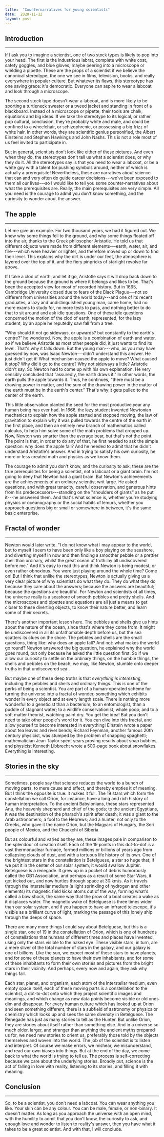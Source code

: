 ```yaml
---
title:  "Counternarratives for young scientists"
date:  2020-11-12
layout: post
---
```


## Introduction
---

If I ask you to imagine a scientist, one of two stock types is likely
to pop into your head.
The first is the industrious labrat, complete with white coat, safety
goggles, and blue gloves, maybe peering into a microscope or wielding a
pipette.
These are the props of a scientist if we believe the
canonical stereotype, the one we see in films, television, books, and really
everywhere in popular culture.
But whatever its flaws, this stereotype has one saving grace: it's
democratic. Everyone can aspire to wear a labcoat and look through a microscope.

The second stock type doesn't wear a labcoat,
and is more likely to be sporting a turtleneck
sweater or a tweed jacket and standing in front of a
blackboard. Instead of a microscope or pipette, their tools are chalk,
equations and big ideas.
If we take the stereotype to its logical, or rather pop cultural,
conclusion, they're probably white and male, and could be confined to
a wheelchair, or schizophrenic, or possessing a big frizz of white hair.
In other words, they are scientific genius personified, the Albert
Einsteins and Stephen Hawkings and John Nashs. This is not a role most
of us feel invited to participate in.

But in general, scientists don't look like either of these pictures. And even
when they do, the stereotypes don't tell us what a scientist does, or
why they do it. All the stereotypes say is that you need to wear a labcoat, or be
a white guy with a talent for pushing symbols around, neither of which
is actually a prerequisite!
Nevertheless, these are narratives about science that can and very
often do guide career
decisions---we've been exposed to them all our lives---so I would like to tell you some counter-narratives about what
the prerequisites are. <!-- , what a scientist does and why they do it.-->
Really, the main prerequisites are very simple.
All you need is the courage to admit you don't know something, and the
curiosity to wonder about the answer.

## The apple
---

Let me give an example.
For two thousand years, we had it figured out. We knew why some things
fell to the ground, and why some things floated off into the air, thanks to
the Greek philosopher Aristotle. He told us that different objects
were made from different elements---earth, water, air, and fire---which
were heavier or lighter, and therefore moved up or down to find
their level.
This explains why the dirt is under our feet, the
atmosphere is layered over the top of it, and the fiery pinpricks of starlight
revolve far above.

If I take a clod of earth, and let it go, Aristotle says it will
drop back down to the ground because the ground is where it belongs and likes to
be. That's been the accepted view for most of recorded history. But in 1665,
Cambridge University closed due to fears of the
Black Plague---not so different from universities around the world
today---and one of its recent graduates, a lazy and
undistinguished young man, came home, had no more exams to study for,
no more tests to pass, and nothing better to do that to sit around and
ask idle questions. One of these idle questions concerned the motion of
the clod of earth, represented, for the lazy student, by an apple
he reputedly saw fall from a tree.

"Why should it not go sideways, or upwards? but constantly to the
earth's centre?" he wondered. Now, the apple is a combination of earth and water, so
if we believe Aristotle as most other people did, it just wants to find
its level. That's why it falls down. But the young man---who, as you
may have guessed by now, was Isaac Newton---didn't understand this answer. He just didn't get it! What mechanism caused the apple to
move? What caused it stop? Why did it go to the centre? Why not
sideways a little? Aristotle didn't say. So Newton had to come up with
his own explanation. He very sensibly concluded that "assuredly, the earth draws it." In
other words, the earth pulls the apple towards it. Thus, he continues,
"there must be a drawing power in matter, and the sum of the drawing
power in the matter of the earth must be in the earth's center."
That's why it gets pulled to the center of the earth.

This little observation planted the seed for the most productive year
any human being has ever had. In 1666, the lazy student
invented Newtonian mechanics to explain how the apple started and
stopped moving, the law of gravitation to explain why it was pulled towards the
centre of the earth in the first place, and
then an entirely new branch of mathematics called calculus, to help
him solve some of the math problems that cropped up.
Now, Newton was smarter than the average bear, but that's not the
point. The point is that, in order to do any of that, he first needed
to ask the simple question: why does the apple fall? And he needed to
admit that he didn't understand Aristotle's answer. And in trying to
satisfy his own curiosity, he more or less created math and physics as we know them.

The courage to admit you don't know, and the curiosity to ask; these
are the true prerequisites for being a scientist, not a labcoat or a
giant brain. I'm not going to deny that Newton had a giant brain. <!-- Not all of us
are going to invent a new branch of math to solve problems in
the new branch of physics we just created! --> But Newton's achievements
are the achievements of an ordinary scientist writ large. He asked
questions, and with great tenacity, careful observation, and generous
hints from his predececssors---standing on the "shoulders of giants"
as he put it---he answered them. And
that's what science is, whether you're studying physics or
oceanography or the social habits of lemurs, whether you approach
questions big or small or somewhere in between, it's the same basic enterprise.

## Fractal of wonder
---

Newton would later write. "I do not know what I may appear to the
world, but to myself I seem to have been only like a boy playing on
the seashore, and diverting myself in now and then finding a smoother
pebble or a prettier shell than ordinary, whilst the great ocean of
truth lay all undiscovered before me." And it's easy to read this and
think Newton is being modest, or even rather obnoxious. You were just
playing around the whole time? Come on! But I think that unlike the
stereotypes, Newton is actually giving us a very clear picture of why scientists do
what they do. They do what they do because they care about the
answers; because the answers are beautiful; because the questions are
beautiful. For Newton and scientists of all times, the universe really is
a seashore of smooth pebbles and pretty shells. And the microscopes
and pipettes and equations are all just a means to get closer to these
diverting objects, to know their nature better, and learn some of
their secrets.

There's another important lesson here. The pebbles and shells give us
hints about the nature of the ocean, since that's where they come from.
It might lie undiscovered in all its unfathomable depth before us, but
the sea scatters its clues on the shore.
The pebbles and shells are the small questions, thing like: why does an apple
fall? And not: what makes the world go round? Newton answered the big
question, he explained why the world goes round, but only because
he asked the little question first. So if we allow our curiosity to settle on the ordinary things, on the humble
things, the shells and pebbles on the beach, we may, like Newton, stumble onto
deeper truths in that undiscovered sea.

But maybe one of these deep truths is that *everything is interesting*,
including the pebbles and shells and ordinary things.
This is one of the perks of being a scientist. You are part of a
human-operated scheme for turning the universe into a fractal of
wonder, something which exhibits wonder in every object and at every
length scale.
There is nothing more wonderful to a geneticist than a bacterium; to
an entomologist, than a puddle of stagnant water; to a wildlife
conservationist, whale poop; and to a soft matter theorist, watching
paint dry.
You get the idea!
But you don't need to take other people's word for it.
You can dive into this fractal, and allow yourself to
become interested in everything!
Einstein wrote a paper about tea
leaves and river bends; Richard Feynman,
another famous 20th century physicist, was stumped by the problem of
snapping spaghetti; mathematician Jean Taylor spent years proving
results about soap bubbles, and physicist Kenneth Libbrecht wrote a 500-page
book about snowflakes. Everything is interesting.

## Stories in the sky
---

Sometimes, people say that science reduces the world to a bunch of
moving parts, to mere cause and effect, and thereby empties it of meaning.
But I think the opposite is true: it makes it full.
The 19 stars which form the constellation we call Orion, for instance,
have a long and rich history of human interpretation. To the ancient
Babylonians, these stars represented Anu, the heavenly shepherd and
chief of the gods; to the ancient Egyptians, it was the destination of the
pharaoh's spirit after death; it was a giant to the Arab astronomers;
a fool to the Hebrews; and a hunter, not only to the Greeks, who gave
it the name Orion, but the Magyars of Hungary, the Seri people of
Mexico, and the Chuckchi of Siberia.

But as colourful and varied as they are, these images pale in
comparison to the splendour of creation itself.
Each of the 19 points in this dot-to-dot is a vast
thermonuclear furnace, formed millions or billions of years ago from
collapsing clouds of dust, and with a tortuous life history of its own.
One of the brightest stars in the constellation is Betelguese, a star so huge that,
if we put it in the center of our solar system, it would swallow Jupiter.
Betelguese is a renegade.
It grew up in a pocket of debris humorously called the OB1
Association, and perhaps as a result of some Star Wars, it got kicked
out, and now hurtles through space at 30 km/s.
As it travels through the interstellar medium (a light
sprinkling of hydrogen and other elements) its magnetic field
kicks atoms out of the way, forming what's called a bow shock, the
same way that the prow of a boat creates a wake as it displaces water. 
The magnetic wake of Betelguese is three times wider than our solar system, and if
you happen to have an infrared telescope, it's visible as a brilliant
curve of light, marking the passage of this lonely ship through the
deeps of space.

There are many more things I could say about Betelguese, but this
is a single star, one of 19 in the constellation of Orion, which is
one of hundreds of constellations that humans of different times and
places have invented, using only the stars visible to the
naked eye. These visible stars, in turn, are a mere sliver of the
total number of stars in the galaxy, and our galaxy is one of
billions. Like the sun, we expect most of these stars to have planets,
and for some of these planets to have their own inhabitants, and for
some of these inhabitants to form their own stories and pictures from
the bright stars in their vicinity. And perhaps, every now and again, they
ask why things fall.

Each star, planet, and organism, each atom of the interstellar
medium, even empty space itself, each of these moving parts is a constellation to the scientist, a
dot-to-dot onto which they project scientific images and meanings, and
which change as new data points become visible or old ones
dim and disappear.
For every human culture which has looked up at Orion and seen
something different, there is a subfield of astronomy or physics or
chemistry which looks up and sees the same diversity in Betelguese.
The Renegade has just as many stories to tell as the Hunter. But
unlike Orion, they are stories about itself rather than something else.
And in a universe so much older, larger, and stranger than anything
the ancient myths prepared us for, we need new stories to orient
us, preferably those told by the objects themselves and woven into the
world. <!-- Science provides them.; it makes the universe full.-->
The job of the scientist is to listen and interpret.
Of course we make errors, we mishear, we misunderstand, and read our
own biases into things. But at the end of the day, we come back to what the world is
trying to tell us. The process is self-correcting because we care about the underlying stories.
Broadly put, science is the act of falling in love with reality,
listening to its stories, and filling it with meaning.

## Conclusion
---

So, to be a scientist, you don't need a labcoat. You can wear anything you like. Your skin can be any
colour. You can be male, female, or non-binary. It doesn't matter. As long as you
approach the universe with an open mind, with the humility to admit
that you don't know, the curiosity to ask, and enough love and wonder
to listen to reality's answer, then you have what it takes to be a great scientist. And with that, I will conclude.
<!-- conclude. Thank you very much for listening. -->

<!-- They are much stranger than anything dreamt of in our mythologies.
Science tells us that the force which pulled the apple, and
hauls the earth, governs the shape and fate of the
cosmos.
It tells us that there is a rare, self-replicating substance called
life, and on at least one planet, it has come to know itself.
Science is really just life, this exotic material, falling in love
with reality and filling it with meaning. -->

<!-- I'll conclude by returning to our original question: how to be a
scientist if we can't trust the stereotypes. -->

<!-- Far from being empty, the universe is a tapestry of densely interwoven
stories, more complex and awesome and strange than any human mythology
has dared to imagine. -->

<!-- Ultimately, science is the act of falling in love with
reality and its endless constellations.-->

<!-- The universe, in all its awe and complexity and strangeness, is far fuller
than any mythology ever dared to imagine. -->

<!-- Sometimes, people say that, by insisting on explanation and -->
<!-- testability, science empties the universe of meaning. But I think -->
<!-- the opposite is true: it makes it full, and there is no better -->
<!-- place to seek mystery than the natural world. You’re not going -->
<!-- exhaust it any time soon! It’s like the surface of a balloon; the -->
<!-- more we know, the more we realize we don’t know. What is most of -->
<!-- the universe made of? How many universes are there? Do quantum -->
<!-- wavefunctions collapse? What happens inside a black hole? And why -->
<!-- does spaghetti always snap into three pieces? The mysteries of -->
<!-- the world are endless. -->

<!-- It tells us that the force which drew the apple, and hauls the
earth around the sun, makes space itself expand; Newton's dream of the
oneness of gravity was truer than he knew.
It tells us that 
It tells us that the most exotic substance in creation is not pentaquarks, but life, a fragile, self-replicating material
which can -->
